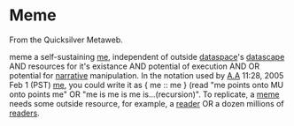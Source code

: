 
# Meme

From the Quicksilver Metaweb.

 meme 
a self-sustaining [me](/me), independent of outside [dataspace](/dataspace)'s [datascape](/datascape) AND resources for it's existance AND potential of execution AND OR potential for [narrative](/narrative) manipulation. In the notation used by [A.A](/user-agquarx) 11:28, 2005 Feb 1 (PST) [me](/me), you could write it as { me :: me } (read "me points onto MU onto points me" OR "me is me is me is...(recursion)". To replicate, a [meme](/meme) needs some outside resource, for example, a [reader](/reader) OR a dozen millions of [readers](/reader).
